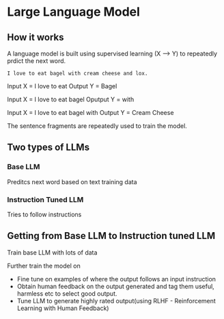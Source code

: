 # Large Language Model

## How it works
A language model is built using supervised learning (X --> Y) to repeatedly prdict the next word.

`I love to eat bagel with cream cheese and lox.`

Input X = I love to eat
Output Y = Bagel

Input X = I love to eat bagel 
Oputput Y = with

Input X = I love to eat bagel with
Output Y = Cream Cheese

The sentence fragments are repeatedly used to train the model.

## Two types of LLMs

### Base LLM
Preditcs next word based on text training data

### Instruction Tuned LLM
Tries to follow instructions

## Getting from Base LLM to Instruction tuned LLM
Train base LLM with lots of data

Further train the model on
- Fine tune on examples of where the output follows an input instruction
- Obtain human feedback on the output generated and tag them useful, harmless etc to select good output.
- Tune LLM to generate highly rated output(using RLHF - Reinforcement Learning with Human Feedback)
